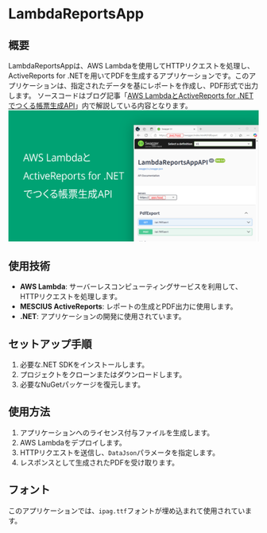 # LambdaReportsApp

## 概要
LambdaReportsAppは、AWS Lambdaを使用してHTTPリクエストを処理し、ActiveReports for .NETを用いてPDFを生成するアプリケーションです。このアプリケーションは、指定されたデータを基にレポートを作成し、PDF形式で出力します。
ソースコードはブログ記事「[AWS LambdaとActiveReports for .NETでつくる帳票生成API](https://devlog.mescius.jp/activereports-aws-lambda/)」内で解説している内容となります。
![AWS Lambda x ActiveReports](./activereports-aws-lambda.png)

## 使用技術
- **AWS Lambda**: サーバーレスコンピューティングサービスを利用して、HTTPリクエストを処理します。
- **MESCIUS ActiveReports**: レポートの生成とPDF出力に使用します。
- **.NET**: アプリケーションの開発に使用されています。

## セットアップ手順
1. 必要な.NET SDKをインストールします。
2. プロジェクトをクローンまたはダウンロードします。
3. 必要なNuGetパッケージを復元します。

## 使用方法
1. アプリケーションへのライセンス付与ファイルを生成します。
2. AWS Lambdaをデプロイします。
3. HTTPリクエストを送信し、`DataJson`パラメータを指定します。
4. レスポンスとして生成されたPDFを受け取ります。

## フォント
このアプリケーションでは、`ipag.ttf`フォントが埋め込まれて使用されています。
